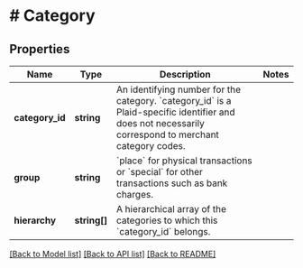 # # Category

## Properties

Name | Type | Description | Notes
------------ | ------------- | ------------- | -------------
**category_id** | **string** | An identifying number for the category. &#x60;category_id&#x60; is a Plaid-specific identifier and does not necessarily correspond to merchant category codes. |
**group** | **string** | &#x60;place&#x60; for physical transactions or &#x60;special&#x60; for other transactions such as bank charges. |
**hierarchy** | **string[]** | A hierarchical array of the categories to which this &#x60;category_id&#x60; belongs. |

[[Back to Model list]](../../README.md#models) [[Back to API list]](../../README.md#endpoints) [[Back to README]](../../README.md)
